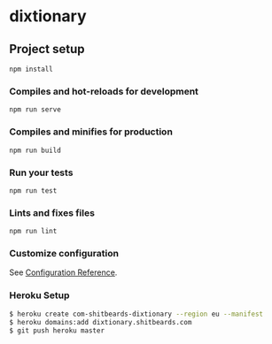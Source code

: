 # dixtionary

## Project setup
```
npm install
```

### Compiles and hot-reloads for development
```
npm run serve
```

### Compiles and minifies for production
```
npm run build
```

### Run your tests
```
npm run test
```

### Lints and fixes files
```
npm run lint
```

### Customize configuration
See [Configuration Reference](https://cli.vuejs.org/config/).


### Heroku Setup
```sh
$ heroku create com-shitbeards-dixtionary --region eu --manifest
$ heroku domains:add dixtionary.shitbeards.com
$ git push heroku master 
```

